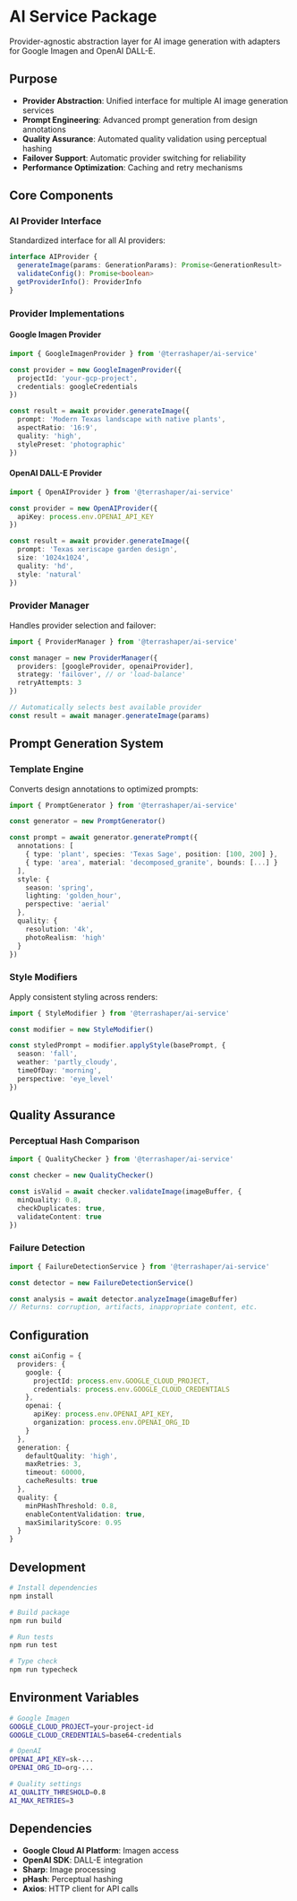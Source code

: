 # AI Service Package

Provider-agnostic abstraction layer for AI image generation with adapters for Google Imagen and OpenAI DALL-E.

## Purpose

- **Provider Abstraction**: Unified interface for multiple AI image generation services
- **Prompt Engineering**: Advanced prompt generation from design annotations
- **Quality Assurance**: Automated quality validation using perceptual hashing
- **Failover Support**: Automatic provider switching for reliability
- **Performance Optimization**: Caching and retry mechanisms

## Core Components

### AI Provider Interface
Standardized interface for all AI providers:

```typescript
interface AIProvider {
  generateImage(params: GenerationParams): Promise<GenerationResult>
  validateConfig(): Promise<boolean>
  getProviderInfo(): ProviderInfo
}
```

### Provider Implementations

#### Google Imagen Provider
```typescript
import { GoogleImagenProvider } from '@terrashaper/ai-service'

const provider = new GoogleImagenProvider({
  projectId: 'your-gcp-project',
  credentials: googleCredentials
})

const result = await provider.generateImage({
  prompt: 'Modern Texas landscape with native plants',
  aspectRatio: '16:9',
  quality: 'high',
  stylePreset: 'photographic'
})
```

#### OpenAI DALL-E Provider
```typescript
import { OpenAIProvider } from '@terrashaper/ai-service'

const provider = new OpenAIProvider({
  apiKey: process.env.OPENAI_API_KEY
})

const result = await provider.generateImage({
  prompt: 'Texas xeriscape garden design',
  size: '1024x1024',
  quality: 'hd',
  style: 'natural'
})
```

### Provider Manager
Handles provider selection and failover:

```typescript
import { ProviderManager } from '@terrashaper/ai-service'

const manager = new ProviderManager({
  providers: [googleProvider, openaiProvider],
  strategy: 'failover', // or 'load-balance'
  retryAttempts: 3
})

// Automatically selects best available provider
const result = await manager.generateImage(params)
```

## Prompt Generation System

### Template Engine
Converts design annotations to optimized prompts:

```typescript
import { PromptGenerator } from '@terrashaper/ai-service'

const generator = new PromptGenerator()

const prompt = await generator.generatePrompt({
  annotations: [
    { type: 'plant', species: 'Texas Sage', position: [100, 200] },
    { type: 'area', material: 'decomposed_granite', bounds: [...] }
  ],
  style: {
    season: 'spring',
    lighting: 'golden_hour',
    perspective: 'aerial'
  },
  quality: {
    resolution: '4k',
    photoRealism: 'high'
  }
})
```

### Style Modifiers
Apply consistent styling across renders:

```typescript
import { StyleModifier } from '@terrashaper/ai-service'

const modifier = new StyleModifier()

const styledPrompt = modifier.applyStyle(basePrompt, {
  season: 'fall',
  weather: 'partly_cloudy',
  timeOfDay: 'morning',
  perspective: 'eye_level'
})
```

## Quality Assurance

### Perceptual Hash Comparison
```typescript
import { QualityChecker } from '@terrashaper/ai-service'

const checker = new QualityChecker()

const isValid = await checker.validateImage(imageBuffer, {
  minQuality: 0.8,
  checkDuplicates: true,
  validateContent: true
})
```

### Failure Detection
```typescript
import { FailureDetectionService } from '@terrashaper/ai-service'

const detector = new FailureDetectionService()

const analysis = await detector.analyzeImage(imageBuffer)
// Returns: corruption, artifacts, inappropriate content, etc.
```

## Configuration

```typescript
const aiConfig = {
  providers: {
    google: {
      projectId: process.env.GOOGLE_CLOUD_PROJECT,
      credentials: process.env.GOOGLE_CLOUD_CREDENTIALS
    },
    openai: {
      apiKey: process.env.OPENAI_API_KEY,
      organization: process.env.OPENAI_ORG_ID
    }
  },
  generation: {
    defaultQuality: 'high',
    maxRetries: 3,
    timeout: 60000,
    cacheResults: true
  },
  quality: {
    minPHashThreshold: 0.8,
    enableContentValidation: true,
    maxSimilarityScore: 0.95
  }
}
```

## Development

```bash
# Install dependencies
npm install

# Build package
npm run build

# Run tests
npm run test

# Type check
npm run typecheck
```

## Environment Variables

```bash
# Google Imagen
GOOGLE_CLOUD_PROJECT=your-project-id
GOOGLE_CLOUD_CREDENTIALS=base64-credentials

# OpenAI
OPENAI_API_KEY=sk-...
OPENAI_ORG_ID=org-...

# Quality settings
AI_QUALITY_THRESHOLD=0.8
AI_MAX_RETRIES=3
```

## Dependencies

- **Google Cloud AI Platform**: Imagen access
- **OpenAI SDK**: DALL-E integration  
- **Sharp**: Image processing
- **pHash**: Perceptual hashing
- **Axios**: HTTP client for API calls